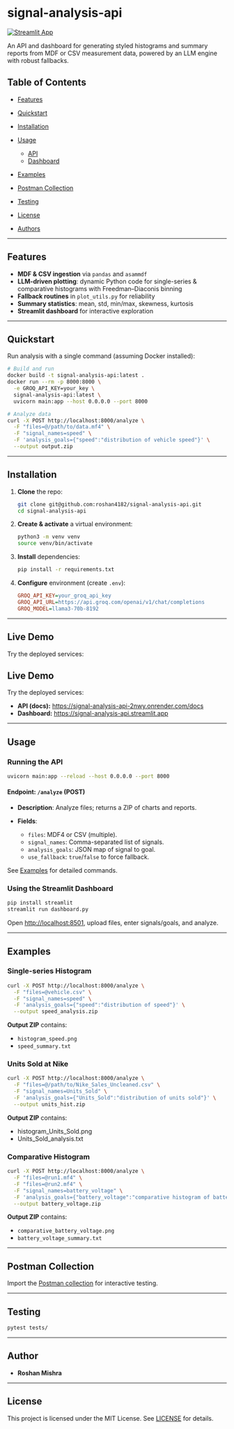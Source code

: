 # signal-analysis-api

[![Streamlit App](https://static.streamlit.io/badges/streamlit_badge_black_white.svg)](https://signal-analysis-api.streamlit.app)

&#x20; &#x20;

An API and dashboard for generating styled histograms and summary reports from MDF or CSV measurement data, powered by an LLM engine with robust fallbacks.

## Table of Contents

* [Features](#features)
* [Quickstart](#quickstart)
* [Installation](#installation)
* [Usage](#usage)

  * [API](#running-the-api)
  * [Dashboard](#using-the-streamlit-dashboard)
* [Examples](#examples)
* [Postman Collection](#postman-collection)
* [Testing](#testing)
* [License](#license)
* [Authors](#authors)

---

## Features

* **MDF & CSV ingestion** via `pandas` and `asammdf`
* **LLM-driven plotting**: dynamic Python code for single-series & comparative histograms with Freedman–Diaconis binning
* **Fallback routines** in `plot_utils.py` for reliability
* **Summary statistics**: mean, std, min/max, skewness, kurtosis
* **Streamlit dashboard** for interactive exploration

---

## Quickstart

Run analysis with a single command (assuming Docker installed):

```bash
# Build and run
docker build -t signal-analysis-api:latest .
docker run --rm -p 8000:8000 \
  -e GROQ_API_KEY=your_key \
  signal-analysis-api:latest \
  uvicorn main:app --host 0.0.0.0 --port 8000

# Analyze data
curl -X POST http://localhost:8000/analyze \
  -F "files=@/path/to/data.mf4" \
  -F "signal_names=speed" \
  -F 'analysis_goals={"speed":"distribution of vehicle speed"}' \
  --output output.zip
```

---

## Installation

1. **Clone** the repo:

   ```bash
   git clone git@github.com:roshan4182/signal-analysis-api.git
   cd signal-analysis-api
   ```
2. **Create & activate** a virtual environment:

   ```bash
   python3 -m venv venv
   source venv/bin/activate
   ```
3. **Install** dependencies:

   ```bash
   pip install -r requirements.txt
   ```
4. **Configure** environment (create `.env`):

   ```ini
   GROQ_API_KEY=your_groq_api_key
   GROQ_API_URL=https://api.groq.com/openai/v1/chat/completions
   GROQ_MODEL=llama3-70b-8192
   ```

---

## Live Demo

Try the deployed services:

## Live Demo

Try the deployed services:

- **API (docs):** https://signal-analysis-api-2nwy.onrender.com/docs  
- **Dashboard:**  https://signal-analysis-api.streamlit.app


---

## Usage

### Running the API

```bash
uvicorn main:app --reload --host 0.0.0.0 --port 8000
```

#### Endpoint: `/analyze` (POST)

* **Description**: Analyze files; returns a ZIP of charts and reports.
* **Fields**:

  * `files`: MDF4 or CSV (multiple).
  * `signal_names`: Comma-separated list of signals.
  * `analysis_goals`: JSON map of signal to goal.
  * `use_fallback`: `true`/`false` to force fallback.

See [Examples](#examples) for detailed commands.

### Using the Streamlit Dashboard

```bash
pip install streamlit
streamlit run dashboard.py
```

Open [http://localhost:8501](http://localhost:8501), upload files, enter signals/goals, and analyze.

---

## Examples

### Single-series Histogram

```bash
curl -X POST http://localhost:8000/analyze \
  -F "files=@vehicle.csv" \
  -F "signal_names=speed" \
  -F 'analysis_goals={"speed":"distribution of speed"}' \
  --output speed_analysis.zip
```

**Output ZIP** contains:

* `histogram_speed.png`
* `speed_summary.txt`

### Units Sold at Nike

```bash
curl -X POST http://localhost:8000/analyze \
  -F "files=@/path/to/Nike_Sales_Uncleaned.csv" \
  -F "signal_names=Units_Sold" \
  -F 'analysis_goals={"Units_Sold":"distribution of units sold"}' \
  --output units_hist.zip
```

**Output ZIP** contains: 

*  histogram_Units_Sold.png
*  Units_Sold_analysis.txt
  
### Comparative Histogram

```bash
curl -X POST http://localhost:8000/analyze \
  -F "files=@run1.mf4" \
  -F "files=@run2.mf4" \
  -F "signal_names=battery_voltage" \
  -F 'analysis_goals={"battery_voltage":"comparative histogram of battery voltage across runs"}' \
  --output battery_voltage.zip
```

**Output ZIP** contains:

* `comparative_battery_voltage.png`
* `battery_voltage_summary.txt`

---

## Postman Collection

Import the [Postman collection](./postman_collection.json) for interactive testing.


---

## Testing

```bash
pytest tests/
```

---


## Author

* **Roshan Mishra** 

---

## License

This project is licensed under the MIT License. See [LICENSE](LICENSE) for details.
